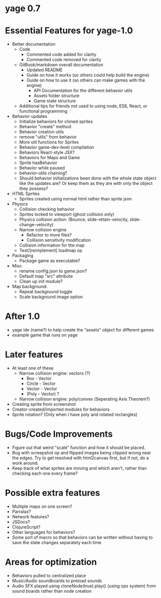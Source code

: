 # yage 0.7

# Essential Features for yage-1.0
* Better documentation
    * Code
        * Commented code added for clarity
        * Commented code removed for clarity
    * GitBook/markdown overall documentation
        * Updated README
        * Guide on how it works (so others could help build the engine)
        * Guide on how to use it (so others can make games with the engine)
            * API Documentation for the different behavior utils
            * Assets folder structure
            * Game state structure
    * Additional tips for friends not used to using node, ES6, React, or
      functional programming
* Behavior updates
    * Initialize behaviors for cloned sprites
    * Behavior "create" method
    * Behavior creation utils
    * remove "utils" from behavior
    * More util functions for Sprites
    * Behavior game-dev-level compilation
    * Behaviors React-style JSX?
    * Behaviors for Maps and Game
    * Sprite hasBehavior
    * Behavior while paused
    * behavior-utils chaining?
    * Should behavior initializations been done with the whole state object 
      like the updates are? Or keep them as they are with only the object they
      possess?
* HTML Sprites
    * Sprites created using normal html rather than sprite json
* Physics
    * Collision checking behavior
    * Sprites locked to viewport (ghost collision only)
    * Physics collision action: (Bounce, slide-retain-velocity, slide-change-velocity)
    * Narrow collision engine
        * Refactor to more files?
        * Collision sensitivity modification
    * Collision information for the map
    * Test/[reimplement] loadmap op
* Packaging
    * Package game as executable?
* Misc
    * rename config.json to game.json?
    * Default map "src" attribute
    * Clean up init module?
* Map background:
    * Repeat background toggle
    * Scale background image option

# After 1.0
* yage ide (name?) to help create the "assets" object for different games
* example game that runs on yage

# Later features
* At least one of these
    * Narrow collision engine: vectors (?)
        * Box - Vector
        * Circle - Vector
        * Vector - Vector
        * (Poly - Vector) ?
    * Narrow collision engine: poly/convex (Seperating Axis Theorem?)
* Creating sprite from screenshot
* Creator-created/imported modules for behaviors
* Sprite rotation? (Only when I have poly and rotated rectangles)

# Bugs/Code Improvements
* Figure out that weird "scale" function and how it should be placed.
* Bug with screepshot op and flipped images being clipped wrong near the
  edges. Try to get resolved with html2canvas first, but if not, do a 
  work around.
* Keep track of what sprites are moving and which aren't, rather than checking each one every frame?

# Possible extra features
* Multiple maps on one screen?
* Parralax?
* Network features?
* JSDocs?
* ClojureScript?
* Other languages for behaviors?
* Some sort of macro so that behaviors can be written without having to save
  the state changes separately each time

# Areas for optimization
* Behaviors pulled to centralized place
* Music/Audio soundboards to preload sounds 
* Audio SFX played using cloneNode(true).play() (using ops system) from sound
  boards rather than node creation
